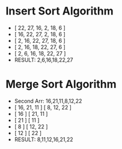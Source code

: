 # Insert Sort Algorithm

- [ 22, 27, 16, 2, 18, 6 ]
- [ 16, 22, 27, 2, 18, 6 ]
- [ 2, 16, 22, 27, 18, 6 ]
- [ 2, 16, 18, 22, 27, 6 ]
- [ 2, 6, 16, 18, 22, 27 ]
- RESULT: 2,6,16,18,22,27

# Merge Sort Algorithm

- Second Arr: 16,21,11,8,12,22
- [ 16, 21, 11 ] [ 8, 12, 22 ]
- [ 16 ] [ 21, 11 ]
- [ 21 ] [ 11 ]
- [ 8 ] [ 12, 22 ]
- [ 12 ] [ 22 ]
- RESULT: 8,11,12,16,21,22
